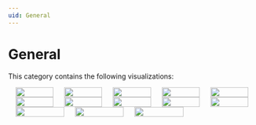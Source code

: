 ```yaml
---
uid: General
---
```


# General

This category contains the following visualizations:

<style>
.row {
  display: flex;
  flex-wrap: wrap;
  padding: 0 4px;
}
 
/* Create five equal columns that sits next to each other */
.column {
  flex: 20%;
  max-width: 20%;
  padding: 0 11px;
}
</style>

<div class="row"> 
  <div class="column">
    <a href="/user-guide/Advanced_Modules/Dashboards_and_Low_Code_Apps/Visualizations/Available_visualizations/General/Button.html" title="Button" target="_self"><img src="~/user-guide/images/Button.svg" style="width:100%"></a>
  </div>
  <div class="column">
    <a href="/user-guide/Advanced_Modules/Dashboards_and_Low_Code_Apps/Visualizations/Available_visualizations/General/ButtonPanel.html" title="Button Panel" target="_self"><img src="~/user-guide/images/Button_Panel.svg" style="width:100%"></a>
  </div>
  <div class="column">
    <a href="/user-guide/Advanced_Modules/Dashboards_and_Low_Code_Apps/Visualizations/Available_visualizations/General/Text.html" title="Text" target="_self"><img src="~/user-guide/images/Text.svg" style="width:100%"></a>
  </div>  
  <div class="column">
    <a href="/user-guide/Advanced_Modules/Dashboards_and_Low_Code_Apps/Visualizations/Available_visualizations/General/Clock_digital.html" title="Clock" target="_self"><img src="~/user-guide/images/Clock.svg" style="width:100%"></a>
  </div>  
  <div class="column">
    <a href="/user-guide/Advanced_Modules/Dashboards_and_Low_Code_Apps/Visualizations/Available_visualizations/General/DashboardForm.html" title="Form" target="_self"><img src="~/user-guide/images/Form.svg" style="width:100%"></a>
  </div>  
</div>

<div class="row"> 
  <div class="column">
    <a href="/user-guide/Advanced_Modules/Dashboards_and_Low_Code_Apps/Visualizations/Available_visualizations/General/Image.html" title="Image" target="_self"><img src="~/user-guide/images/Image.svg" style="width:100%"></a>
  </div>
  <div class="column">
    <a href="/user-guide/Advanced_Modules/Dashboards_and_Low_Code_Apps/Visualizations/Available_visualizations/General/Icon.html" title="Icon" target="_self"><img src="~/user-guide/images/Icon.svg" style="width:100%"></a>
  </div>
  <div class="column">
    <a href="/user-guide/Advanced_Modules/Dashboards_and_Low_Code_Apps/Visualizations/Available_visualizations/General/Stepper.html" title="Stepper" target="_self"><img src="~/user-guide/images/Stepper.svg" style="width:100%"></a>
  </div>  
  <div class="column">
    <a href="/user-guide/Advanced_Modules/Dashboards_and_Low_Code_Apps/Visualizations/Available_visualizations/General/Web.html" title="Web" target="_self"><img src="~/user-guide/images/Web.svg" style="width:100%"></a>
  </div>  
  <div class="column">
    <a href="/user-guide/Advanced_Modules/Dashboards_and_Low_Code_Apps/Visualizations/Available_visualizations/General/Generic_map.html" title="Generic Map" target="_self"><img src="~/user-guide/images/Generic_Map.svg" style="width:100%"></a>
  </div>  
</div>

<div class="row"> 
  <div class="column">
    <a href="/user-guide/Advanced_Modules/Dashboards_and_Low_Code_Apps/Visualizations/Available_visualizations/General/Clock_analog.html" title="Clock (Analog)" target="_self"><img src="~/user-guide/images/Clock_Analog.svg" style="width:100%"></a>
  </div>
  <div class="column">
    <a href="/user-guide/Advanced_Modules/Dashboards_and_Low_Code_Apps/Visualizations/Available_visualizations/General/Block.html" title="Block" target="_self"><img src="~/user-guide/images/Block.svg" style="width:100%"></a>
  </div>
  <div class="column">
    <a href="/user-guide/Advanced_Modules/Dashboards_and_Low_Code_Apps/Visualizations/Available_visualizations/General/Group.html" title="Group" target="_self"><img src="~/user-guide/images/Group.svg" style="width:100%"></a>
  </div>  
</div>